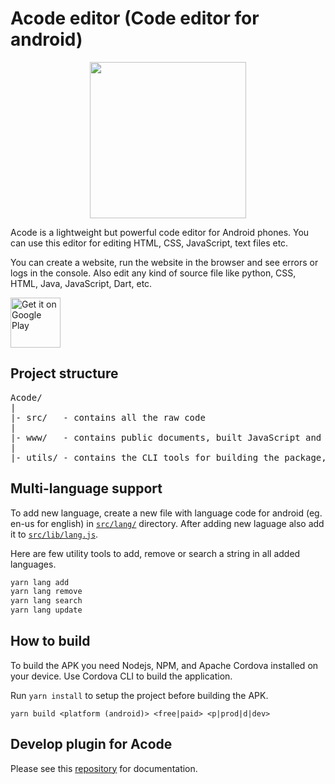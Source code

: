 # Acode editor (Code editor for android)

<p style='text-align:center;'>
     <img src='res/logo_1.png' width='250'>
</p>

Acode is a lightweight but powerful code editor for Android phones. You can use this editor for editing HTML, CSS, JavaScript, text files etc.

You can create a website, run the website in the browser and see errors or logs in the console.
Also edit any kind of source file like python, CSS, HTML, Java, JavaScript, Dart, etc.

[<img src="https://play.google.com/intl/en_us/badges/images/generic/en-play-badge.png"
     alt="Get it on Google Play"
     height="80">](https://play.google.com/store/apps/details?id=com.foxdebug.acodefree)

## Project structure

<pre>
Acode/
|
|- src/   - contains all the raw code
|
|- www/   - contains public documents, built JavaScript and CSS files, language files, and HTML files
|
|- utils/ - contains the CLI tools for building the package, manipulating/adding strings to all languages etc.
</pre>

## Multi-language support

To add new language, create a new file with language code for android (eg. en-us for english) in [`src/lang/`](https://github.com/deadlyjack/Acode/tree/main/src/lang) directory. After adding new laguage also add it to [`src/lib/lang.js`](https://github.com/deadlyjack/Acode/blob/main/src/lib/lang.js).

Here are few utility tools to add, remove or search a string in all added languages.

```bash
yarn lang add
yarn lang remove
yarn lang search
yarn lang update
```

## How to build

To build the APK you need Nodejs, NPM, and Apache Cordova installed on your device. Use Cordova CLI to build the application.

Run `yarn install` to setup the project before building the APK.

`yarn build <platform (android)> <free|paid> <p|prod|d|dev>`

## Develop plugin for Acode

Please see this [repository](https://github.com/deadlyjack/acode-plugin) for documentation.
